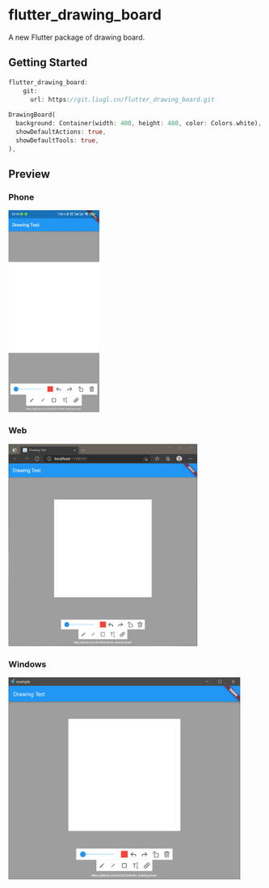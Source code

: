 # flutter_drawing_board

A new Flutter package of drawing board.

## Getting Started
```dart
flutter_drawing_board:
    git:
      url: https://git.liugl.cn/flutter_drawing_board.git
```

```dart
DrawingBoard(
  background: Container(width: 400, height: 400, color: Colors.white),
  showDefaultActions: true,
  showDefaultTools: true,
),
```
## Preview

### Phone
<img src="./preview/phone.jpg" height=400>

### Web
<img src="./preview/web.png" height=400>

### Windows
<img src="./preview/win.png" height=400>
